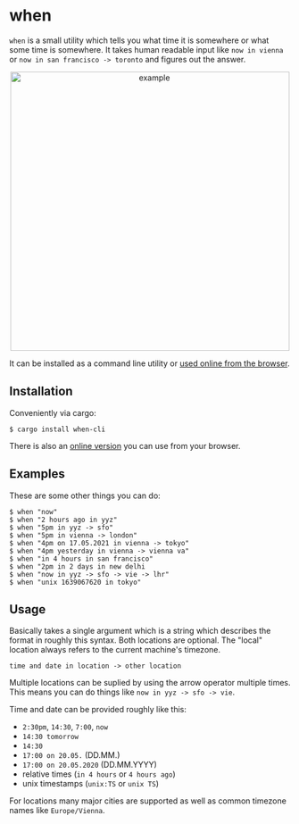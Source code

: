 # when

`when` is a small utility which tells you what time it is
somewhere or what some time is somewhere.  It takes human readable input like `now in vienna`
or `now in san francisco -> toronto` and figures out the answer.

<p align="center">
  <img src="https://raw.githubusercontent.com/mitsuhiko/when/main/assets/hello.png" alt="example" width="500">
</p>

It can be installed as a command line utility or [used online from the
browser](https://mitsuhiko.github.io/when/).

## Installation

Conveniently via cargo:

```
$ cargo install when-cli
```

There is also an [online version](https://mitsuhiko.github.io/when/) you can use
from your browser.

## Examples

These are some other things you can do:

```
$ when "now"
$ when "2 hours ago in yyz"
$ when "5pm in yyz -> sfo"
$ when "5pm in vienna -> london"
$ when "4pm on 17.05.2021 in vienna -> tokyo"
$ when "4pm yesterday in vienna -> vienna va"
$ when "in 4 hours in san francisco"
$ when "2pm in 2 days in new delhi
$ when "now in yyz -> sfo -> vie -> lhr"
$ when "unix 1639067620 in tokyo"
```

## Usage

Basically takes a single argument which is a string which describes the format
in roughly this syntax.  Both locations are optional.  The "local" location always
refers to the current machine's timezone.

```
time and date in location -> other location
```

Multiple locations can be suplied by using the arrow operator multiple times.  This
means you can do things like `now in yyz -> sfo -> vie`.

Time and date can be provided roughly like this:

* `2:30pm`, `14:30`, `7:00`, `now`
* `14:30 tomorrow`
* `14:30`
* `17:00 on 20.05.` (DD.MM.)
* `17:00 on 20.05.2020` (DD.MM.YYYY)
* relative times (`in 4 hours` or `4 hours ago`)
* unix timestamps (`unix:TS` or `unix TS`)

For locations many major cities are supported as well as
common timezone names like `Europe/Vienna`.
